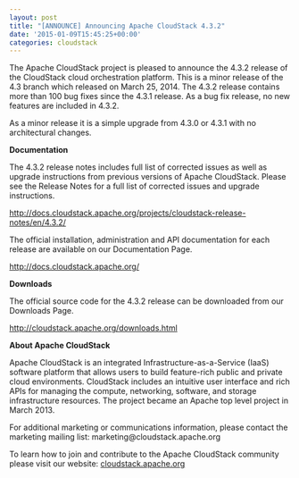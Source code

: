 ```yaml
---
layout: post
title: "[ANNOUNCE] Announcing Apache CloudStack 4.3.2"
date: '2015-01-09T15:45:25+00:00'
categories: cloudstack
---
```

<p>The Apache CloudStack project is pleased to announce the 4.3.2 release
of the CloudStack cloud orchestration platform. This is a minor release
of the 4.3 branch which released on March 25, 2014. The 4.3.2 release
contains more than 100 bug fixes since the 4.3.1 release. As a bug fix 
release, no new features are included in 4.3.2.</p>

<p>As a minor release it is a simple upgrade from 4.3.0 or 4.3.1 with no
architectural changes.</p>

<p><strong>Documentation</strong></p>

<p>The 4.3.2 release notes includes full list of corrected issues as well
as upgrade instructions from previous versions of Apache CloudStack.
Please see the Release Notes for a full list of corrected issues and
upgrade instructions.</p>

<p><a href="http://docs.cloudstack.apache.org/projects/cloudstack-release-notes/en/4.3.2/">http://docs.cloudstack.apache.org/projects/cloudstack-release-notes/en/4.3.2/</a></p>

<p>The official installation, administration and API documentation for each
release are available on our Documentation Page.</p>

<p><a href="http://docs.cloudstack.apache.org/">http://docs.cloudstack.apache.org/</a></p>

<p><strong>Downloads</strong></p>

<p>The official source code for the 4.3.2 release can be downloaded from
our Downloads Page.</p>

<p><a href="http://cloudstack.apache.org/downloads.html">http://cloudstack.apache.org/downloads.html</a></p>

<p><strong>About Apache CloudStack</strong></p>

<p>Apache CloudStack is an integrated Infrastructure-as-a-Service (IaaS)
software platform that allows users to build feature-rich public and
private cloud environments. CloudStack includes an intuitive user
interface and rich APIs for managing the compute, networking, software,
and storage infrastructure resources. The project became an Apache top
level project in March 2013.</p>

<p>For additional marketing or communications information, please contact
the marketing mailing list: marketing@cloudstack.apache.org</p>

<p>To learn how to join and contribute to the Apache CloudStack community
please visit our website: <a href="http://cloudstack.apache.org">cloudstack.apache.org</a></p>
